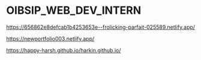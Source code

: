 # OIBSIP_WEB_DEV_INTERN

https://656862e8defcab1b4253653e--frolicking-parfait-025589.netlify.app/

https://newportfolio003.netlify.app/

https://happy-harsh.github.io/harkin.github.io/

